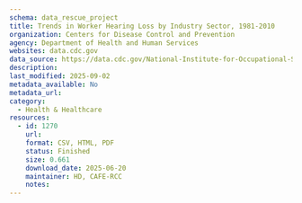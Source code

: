 ```yaml
---
schema: data_rescue_project 
title: Trends in Worker Hearing Loss by Industry Sector, 1981-2010
organization: Centers for Disease Control and Prevention
agency: Department of Health and Human Services
websites: data.cdc.gov
data_source: https://data.cdc.gov/National-Institute-for-Occupational-Safety-and-Hea/Trends-in-Worker-Hearing-Loss-by-Industry-Sector-1/c294-dri5/about_data
description: 
last_modified: 2025-09-02
metadata_available: No
metadata_url: 
category:
  - Health & Healthcare 
resources:
  - id: 1270
    url: 
    format: CSV, HTML, PDF
    status: Finished
    size: 0.661
    download_date: 2025-06-20
    maintainer: HD, CAFE-RCC
    notes: 
---
```

